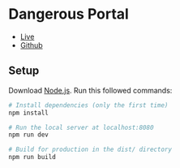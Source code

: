 # Dangerous Portal

- [Live](http://dangerous-portal.vercel.app/)
- [Github](https://github.com/TomiRenaldi/dangerous-portal)

## Setup
Download [Node.js](https://nodejs.org/en/download/).
Run this followed commands:

``` bash
# Install dependencies (only the first time)
npm install

# Run the local server at localhost:8080
npm run dev

# Build for production in the dist/ directory
npm run build
```
